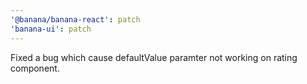 ```yaml
---
'@banana/banana-react': patch
'banana-ui': patch
---
```


Fixed a bug which cause defaultValue paramter not working on rating component.
